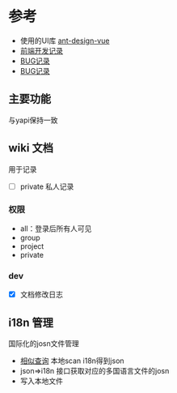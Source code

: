 # 参考
- 使用的UI库 [ant-design-vue](https://next.antdv.com/components/overview-cn/)
- [前端开发记录](./README.dev.md)
- [BUG记录](./README.bug.md)
- [BUG记录](./README.bug.md)

## 主要功能

与yapi保持一致

## wiki 文档

用于记录
- [ ] private 私人记录

### 权限

- all：登录后所有人可见
- group
- project
- private

### dev

- [x] 文档修改日志

## i18n 管理

国际化的josn文件管理

- [相似查询](https://www.cnblogs.com/wzndkj/p/9428194.html)
本地scan i18n得到json
- json=>i18n 接口获取对应的多国语言文件的josn
- 写入本地文件